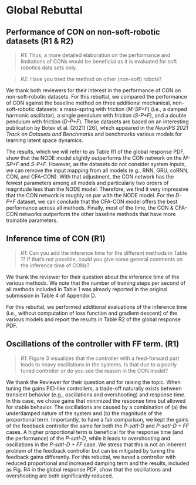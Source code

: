 # Global Rebuttal

## Performance of CON on non-soft-robotic datasets (R1 & R2)

> <cite>R1</cite>: Thus, a more detailed elaboration on the performance and limitations of CONs would be beneficial as it is evaluated for soft robotics data sets only.

> <cite>R2</cite>: Have you tried the method on other (non-soft) robots?

We thank both reviewers for their interest in the performance of CON on non-soft-robotic datasets.
For this rebuttal, we compared the performance of CON against the baseline method on three additional mechanical, non-soft-robotic datasets: a mass-spring with friction (_M-SP+F_) (i.e., a damped harmonic oscillator), a single pendulum with friction (_S-P+F_), and a double pendulum with friction (_D-P+F_). These datasets are based on an interesting publication by Botev et al. (2021) [26], which appeared in the _NeurIPS 2021 Track on Datasets and Benchmarks_ and benchmarks various models for learning latent space dynamics.

The results, which we will refer to as Table R1 of the global response PDF, show that the NODE model slightly outperforms the CON network on the _M-SP+F_ and _S-P+F_. However, as the datasets do not consider system inputs, we can remove the input mapping from all models (e.g., RNN, GRU, coRNN, CON, and CFA-CON). With that adjustment, the CON network has the fewest parameters among all models and particularly two orders of magnitude less than the NODE model. Therefore, we find it very impressive that the CON network is roughly on par with the NODE model.
For the _D-P+F_ dataset, we can conclude that the CFA-CON model offers the best performance across all methods.
Finally, most of the time, the CON & CFA-CON networks outperform the other baseline methods that have more trainable parameters.

## Inference time of CON (R1)

> <cite>R1</cite>: Can you add the inference time for the different methods in Table 1? If that’s not possible, could you give some general comments on the inference time of CONs?

We thank the reviewer for their question about the inference time of the various methods. We note that the number of training steps per second of all methods included in Table 1 was already reported in the original submission in Table 4 of Appendix D.

For this rebuttal, we performed additional evaluations of the inference time (i.e., without computation of loss function and gradient descent) of the various models and report the results in Table R2 of the global response PDF.

## Oscillations of the controller with FF term. (R1)

> <cite>R1</cite>: Figure 3 visualizes that the controller with a feed-forward part leads to heavy oscillations in the systems. Is that due to a poorly tuned controller or do you see the reason in the CON model?

We thank the Reviewer for their question and for raising the topic. When tuning the gains PID-like controllers, a trade-off naturally exists between transient behavior (e.g., oscillations and overshooting) and response time.
In this case, we chose gains that minimized the response time but allowed for stable behavior. The oscillations are caused by a combination of (a) the underdamped nature of the system and (b) the magnitude of the proportional term.
Importantly, to have a fair comparison, we kept the gains of the feedback controller the same for both the _P-satI-D_ and _P-satI-D + FF_ cases. A higher proportional term is beneficial for the response time (and the performance) of the _P-satI-D_,
while it leads to overshooting and oscillations in the _P-satI-D + FF_ case. We stress that this is not an inherent problem of the feedback controller but can be mitigated by tuning the feedback gains differently.
For this rebuttal, we tuned a controller with reduced proportional and increased damping term and the results, included as Fig. R4 in the global response PDF, show that the oscillations and overshooting are both significantly reduced.
